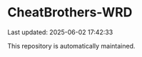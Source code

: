 # CheatBrothers-WRD

Last updated: 2025-06-02 17:42:33

This repository is automatically maintained.
